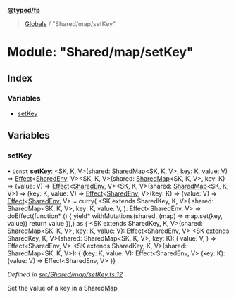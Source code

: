 **[@typed/fp](../README.md)**

> [Globals](../globals.md) / "Shared/map/setKey"

# Module: "Shared/map/setKey"

## Index

### Variables

* [setKey](_shared_map_setkey_.md#setkey)

## Variables

### setKey

• `Const` **setKey**: \<SK, K, V>(shared: [SharedMap](../interfaces/_shared_map_sharedmap_.sharedmap.md)\<SK, K, V>, key: K, value: V) => [Effect](_effect_effect_.effect.md)\<[SharedEnv](../interfaces/_shared_core_services_sharedenv_.sharedenv.md), V>\<SK, K, V>(shared: [SharedMap](../interfaces/_shared_map_sharedmap_.sharedmap.md)\<SK, K, V>, key: K) => (value: V) => [Effect](_effect_effect_.effect.md)\<[SharedEnv](../interfaces/_shared_core_services_sharedenv_.sharedenv.md), V>\<SK, K, V>(shared: [SharedMap](../interfaces/_shared_map_sharedmap_.sharedmap.md)\<SK, K, V>) => (key: K, value: V) => [Effect](_effect_effect_.effect.md)\<[SharedEnv](../interfaces/_shared_core_services_sharedenv_.sharedenv.md), V>(key: K) => (value: V) => [Effect](_effect_effect_.effect.md)\<[SharedEnv](../interfaces/_shared_core_services_sharedenv_.sharedenv.md), V> = curry( \<SK extends SharedKey, K, V>( shared: SharedMap\<SK, K, V>, key: K, value: V, ): Effect\<SharedEnv, V> => doEffect(function* () { yield* withMutations(shared, (map) => map.set(key, value)) return value }),) as { \<SK extends SharedKey, K, V>(shared: SharedMap\<SK, K, V>, key: K, value: V): Effect\<SharedEnv, V> \<SK extends SharedKey, K, V>(shared: SharedMap\<SK, K, V>, key: K): ( value: V, ) => Effect\<SharedEnv, V> \<SK extends SharedKey, K, V>(shared: SharedMap\<SK, K, V>): { (key: K, value: V): Effect\<SharedEnv, V> (key: K): (value: V) => Effect\<SharedEnv, V> }}

*Defined in [src/Shared/map/setKey.ts:12](https://github.com/TylorS/typed-fp/blob/8639976/src/Shared/map/setKey.ts#L12)*

Set the value of a key in a SharedMap
